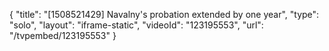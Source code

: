 {
    "title": "[1508521429] Navalny's probation extended by one year",
    "type": "solo",
    "layout": "iframe-static",
    "videoId": "123195553",
    "url": "\/tvpembed\/123195553"
}